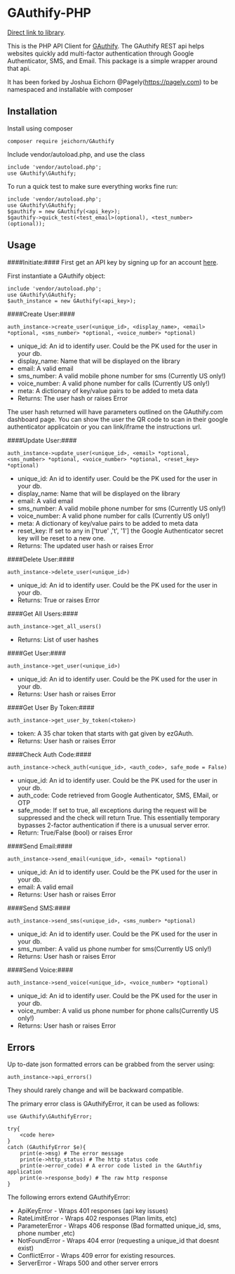 GAuthify-PHP
===============
[Direct link to library](https://github.com/GAuthify/GAuthify-PHP).

This is the PHP API Client for [GAuthify](https://www.gauthify.com). The GAuthify REST api helps websites quickly add multi-factor authentication through Google Authenticator, SMS, and Email. This package is a simple wrapper around that api.

It has been forked by Joshua Eichorn @Pagely(https://pagely.com) to be namespaced and installable with composer

Installation
--------------

Install using composer

    composer require jeichorn/GAuthify

Include vendor/autoload.php, and use the class

    include 'vendor/autoload.php';
    use GAuthify\GAuthify;

To run a quick test to make sure everything works fine run:

    include 'vendor/autoload.php';
    use GAuthify\GAuthify;
    $gauthify = new GAuthify(<api_key>);
    $gauthify->quick_test(<test_email>(optional), <test_number>(optional));

Usage
--------------
####Initiate:####
First get an API key by signing up for an account [here](http://www.gauthify.com).

First instantiate a GAuthify object:

    include 'vendor/autoload.php';
    use GAuthify\GAuthify;
    $auth_instance = new GAuthify(<api_key>);


####Create User:####

    auth_instance->create_user(<unique_id>, <display_name>, <email> *optional, <sms_number> *optional, <voice_number> *optional)

* unique_id: An id to identify user. Could be the PK used for the user in your db.
* display_name: Name that will be displayed on the library
* email: A valid email
* sms_number: A valid mobile phone number for sms (Currently US only!)
* voice_number: A valid phone number for calls (Currently US only!)
* meta: A dictionary of key/value pairs to be added to meta data
* Returns: The user hash or raises Error

The user hash returned will have parameters outlined on the GAuthify.com dashboard page. You can show the user the QR code to scan in their google authenticator applicatoin or you can link/iframe the instructions url.

####Update User:####

    auth_instance->update_user(<unique_id>, <email> *optional, <sms_number> *optional, <voice_number> *optional, <reset_key> *optional)

* unique_id: An id to identify user. Could be the PK used for the user in your db.
* display_name: Name that will be displayed on the library
* email: A valid email
* sms_number: A valid mobile phone number for sms (Currently US only!)
* voice_number: A valid phone number for calls (Currently US only!)
* meta: A dictionary of key/value pairs to be added to meta data
* reset_key: If set to any in ['true' ,'t', '1'] the Google Authenticator secret key will be reset to a new one.
* Returns: The updated user hash or raises Error


####Delete User:####

    auth_instance->delete_user(<unique_id>)

* unique_id: An id to identify user. Could be the PK used for the user in your db.
* Returns: True or raises Error

####Get All Users:####

    auth_instance->get_all_users()
* Returns: List of user hashes

####Get User:####

    auth_instance->get_user(<unique_id>)

* unique_id: An id to identify user. Could be the PK used for the user in your db.
* Returns: User hash or raises Error

####Get User By Token:####

    auth_instance->get_user_by_token(<token>)

* token: A 35 char token that starts with gat given by ezGAuth.
* Returns: User hash or raises Error

####Check Auth Code:####

    auth_instance->check_auth(<unique_id>, <auth_code>, safe_mode = False)

* unique_id: An id to identify user. Could be the PK used for the user in your db.
* auth_code: Code retrieved from Google Authenticator, SMS, EMail, or OTP
* safe_mode: If set to true, all exceptions during the request will be suppressed and the check will return True. This essentially temporary bypasses 2-factor authentication if there is a unusual server error.
* Return: True/False (bool) or raises Error

####Send Email:####

    auth_instance->send_email(<unique_id>, <email> *optional)

* unique_id: An id to identify user. Could be the PK used for the user in your db.
* email: A valid email
* Returns: User hash or raises Error

####Send SMS:####

    auth_instance->send_sms(<unique_id>, <sms_number> *optional)

* unique_id: An id to identify user. Could be the PK used for the user in your db.
* sms_number: A valid us phone number for sms(Currently US only!)
* Returns: User hash or raises Error

####Send Voice:####

    auth_instance->send_voice(<unique_id>, <voice_number> *optional)

* unique_id: An id to identify user. Could be the PK used for the user in your db.
* voice_number: A valid us phone number for phone calls(Currently US only!)
* Returns: User hash or raises Error

Errors
--------------
Up to-date json formatted errors can be grabbed from the server using:

    auth_instance->api_errors()

They should rarely change and will be backward compatible.

The primary error class is GAuthifyError, it can be used as follows:

    use GAuthify\GAuthifyError;

    try{
        <code here>
    }
    catch (GAuthifyError $e){
        print(e->msg) # The error message
        print(e->http_status) # The http status code
        print(e->error_code) # A error code listed in the GAuthfiy application
        print(e->response_body) # The raw http response
    }

The following errors extend GAuthifyError:

* ApiKeyError - Wraps 401 responses (api key issues)
* RateLimitError - Wraps 402 responses (Plan limits, etc)
* ParameterError - Wraps 406 response (Bad formatted unique_id, sms, phone number ,etc)
* NotFoundError - Wraps 404 error (requesting a unique_id that doesnt exist)
* ConflictError - Wraps 409 error for existing resources.
* ServerError - Wraps 500 and other server errors

